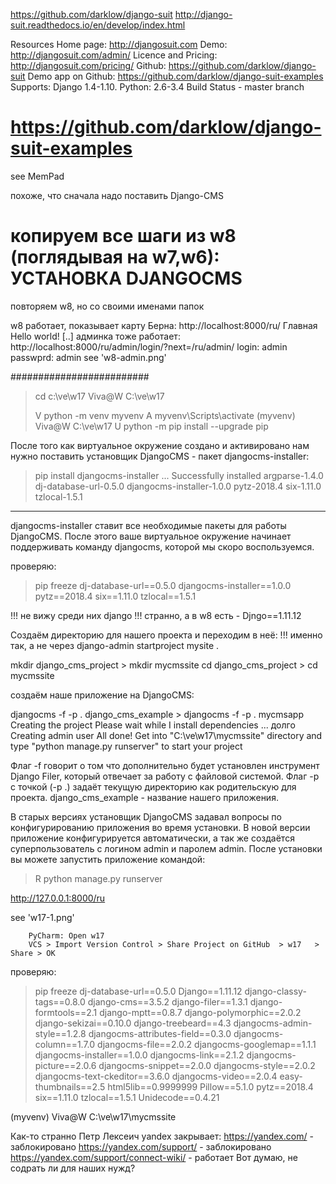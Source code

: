 ﻿https://github.com/darklow/django-suit
http://django-suit.readthedocs.io/en/develop/index.html

Resources
Home page: http://djangosuit.com
Demo: http://djangosuit.com/admin/
Licence and Pricing: http://djangosuit.com/pricing/
Github: https://github.com/darklow/django-suit
Demo app on Github: https://github.com/darklow/django-suit-examples
Supports: Django 1.4-1.10. Python: 2.6-3.4 Build Status - master branch

https://github.com/darklow/django-suit-examples
========================

see MemPad

похоже, что сначала надо поставить Django-CMS

копируем все шаги из w8 (поглядывая на w7,w6):
УСТАНОВКА DJANGOCMS
================
повторяем w8, но со своими именами папок



w8 работает, показывает карту Берна: http://localhost:8000/ru/
Главная
Hello world!
[..]
админка тоже работает: http://localhost:8000/ru/admin/login/?next=/ru/admin/
login: admin
passwprd: admin
see 'w8-admin.png'

#########################

> cd c:\ve\w17
Viva@W C:\ve\w17
>
>V	python -m venv myvenv
>A	myvenv\Scripts\activate
(myvenv) Viva@W C:\ve\w17
>U	python -m pip install --upgrade pip

После того как виртуальное окружение создано и активировано
 нам нужно поставить установщик DjangoCMS - пакет djangocms-installer:

> pip install djangocms-installer
...
Successfully installed
 argparse-1.4.0
 dj-database-url-0.5.0
 djangocms-installer-1.0.0
 pytz-2018.4
 six-1.11.0
 tzlocal-1.5.1
>
-----
djangocms-installer ставит все необходимые пакеты для работы DjangoCMS. 
После этого ваше виртуальное окружение начинает поддерживать команду djangocms, которой мы скоро воспользуемся.

проверяю:

> pip freeze
dj-database-url==0.5.0
djangocms-installer==1.0.0
pytz==2018.4
six==1.11.0
tzlocal==1.5.1

!!! не вижу среди них django
!!! странно, а в w8 есть - Djngo==1.11.12

Создаём директорию для нашего проекта и переходим в неё:
!!! именно так, а не через django-admin startproject mysite .

mkdir django_cms_project			> mkdir mycmssite
cd django_cms_project			> cd mycmssite

создаём наше приложение на DjangoCMS:

djangocms -f -p . django_cms_example	> djangocms -f -p . mycmsapp
Creating the project
Please wait while I install dependencies
... долго
Creating admin user
All done!
Get into "C:\ve\w17\mycmssite" directory and type "python manage.py runserver" to start your project

Флаг -f говорит о том что дополнительно будет установлен инструмент Django Filer,
 который отвечает за работу с файловой системой.
Флаг -p с точкой (-p .) задаёт текущую директорию как родительскую для проекта.
django_cms_example - название нашего приложения.

В старых версиях установщик DjangoCMS задавал вопросы по конфигурированию приложения во время установки. В новой версии приложение конфигурируется автоматически, а так же создаётся суперпользователь с логином admin и паролем admin. После установки вы можете запустить приложение командой:

>R	python manage.py runserver

http://127.0.0.1:8000/ru

see 'w17-1.png'

		PyCharm: Open w17
		VCS > Import Version Control > Share Project on GitHub	> w17	> Share > OK

проверяю:
> pip freeze
dj-database-url==0.5.0
Django==1.11.12
django-classy-tags==0.8.0
django-cms==3.5.2
django-filer==1.3.1
django-formtools==2.1
django-mptt==0.8.7
django-polymorphic==2.0.2
django-sekizai==0.10.0
django-treebeard==4.3
djangocms-admin-style==1.2.8
djangocms-attributes-field==0.3.0
djangocms-column==1.7.0
djangocms-file==2.0.2
djangocms-googlemap==1.1.1
djangocms-installer==1.0.0
djangocms-link==2.1.2
djangocms-picture==2.0.6
djangocms-snippet==2.0.0
djangocms-style==2.0.2
djangocms-text-ckeditor==3.6.0
djangocms-video==2.0.4
easy-thumbnails==2.5
html5lib==0.9999999
Pillow==5.1.0
pytz==2018.4
six==1.11.0
tzlocal==1.5.1
Unidecode==0.4.21

(myvenv) Viva@W C:\ve\w17\mycmssite
>

Как-то странно Петр Лексеич yandex закрывает:
https://yandex.com/ - заблокировано
https://yandex.com/support/ - заблокировано
https://yandex.com/support/connect-wiki/ - работает
Вот думаю, не содрать ли для наших нужд?
